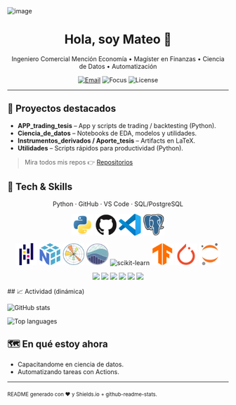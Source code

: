 <img width="683" height="235" alt="image" src="https://github.com/user-attachments/assets/0c3f13c9-9c7f-4b16-a269-1d9cdc92a4fc" />
<!-- Banner simple (opcional): puedes reemplazar por una imagen alojada en tu repo -->
<h1 align="center">Hola, soy Mateo 👋</h1>
<p align="center">
  Ingeniero Comercial Mención Economía • Magíster en Finanzas • Ciencia de Datos • Automatización
</p>

<p align="center">
  <!-- Badges de contacto / status -->
  <a href="mailto:mateo.canales.b@gmail.com"><img alt="Email" src="https://img.shields.io/badge/email-contacto-informational"></a>
  <img alt="Focus" src="https://img.shields.io/badge/focus-Data%20Engineering-blue">
  <img alt="License" src="https://img.shields.io/badge/license-MIT-green">
</p>

---



## 🚀 Proyectos destacados
- **APP_trading_tesis** – App y scripts de trading / backtesting (Python).  
- **Ciencia_de_datos** – Notebooks de EDA, modelos y utilidades.  
- **Instrumentos_derivados / Aporte_tesis** – Artifacts en LaTeX.  
- **Utilidades** – Scripts rápidos para productividad (Python).

> Mira todos mis repos 👉 [Repositorios](https://github.com/Mateo-canales-b?tab=repositories)
## 🧰 Tech & Skills

<p align="center">
  Python · GitHub · VS Code  · SQL/PostgreSQL
</p>

<p align="center">
  <!-- Íconos fila 1 -->
  <img src="https://raw.githubusercontent.com/devicons/devicon/master/icons/python/python-original.svg" alt="python" width="50" height="50"/>
  <img src="https://raw.githubusercontent.com/devicons/devicon/master/icons/github/github-original.svg" alt="github" width="50" height="50"/>
  <img src="https://raw.githubusercontent.com/devicons/devicon/master/icons/vscode/vscode-original.svg" alt="vscode" width="50" height="50"/>
  <img src="https://raw.githubusercontent.com/devicons/devicon/master/icons/postgresql/postgresql-original.svg" alt="postgresql" width="50" height="50"/>
</p>

<p align="center">
  <!-- Íconos fila 2 -->
  <img src="https://raw.githubusercontent.com/devicons/devicon/master/icons/pandas/pandas-original.svg" alt="pandas" width="50" height="50"/>
  <img src="https://raw.githubusercontent.com/devicons/devicon/master/icons/numpy/numpy-original.svg" alt="numpy" width="50" height="50"/>
  <img src="https://raw.githubusercontent.com/devicons/devicon/master/icons/matplotlib/matplotlib-original.svg" alt="matplotlib" width="50" height="50"/>
  <img src="https://raw.githubusercontent.com/devicons/devicon/master/icons/seaborn/seaborn-original.svg" alt="seaborn" width="50" height="50"/>
  <img src="https://raw.githubusercontent.com/devicons/devicon/master/icons/scikit-learn/scikit-learn-original.svg" alt="scikit-learn" width="50" height="50"/>
  <img src="https://raw.githubusercontent.com/devicons/devicon/master/icons/tensorflow/tensorflow-original.svg" alt="tensorflow" width="50" height="50"/>
  <img src="https://raw.githubusercontent.com/devicons/devicon/master/icons/pytorch/pytorch-original.svg" alt="pytorch" width="50" height="50"/>
  <img src="https://raw.githubusercontent.com/devicons/devicon/master/icons/jupyter/jupyter-original.svg" alt="jupyter" width="50" height="50"/>
</p>

<p align="center">
  <!-- Badges fila 3 -->
  <img src="https://img.shields.io/badge/Power%20BI-F2C811?style=for-the-badge&logo=powerbi&logoColor=black"/>
  <img src="https://img.shields.io/badge/Excel-217346?style=for-the-badge&logo=microsoft-excel&logoColor=white"/>
  <img src="https://img.shields.io/badge/Tableau-E97627?style=for-the-badge&logo=tableau&logoColor=white"/>
  <img src="https://img.shields.io/badge/BigQuery-4285F4?style=for-the-badge&logo=googlebigquery&logoColor=white"/>
  <img src="https://img.shields.io/badge/R-276DC3?style=for-the-badge&logo=r&logoColor=white"/>
  <img src="https://img.shields.io/badge/QGIS-589632?style=for-the-badge&logo=qgis&logoColor=white"/>
</p>
## 📈 Actividad (dinámica)
<!-- Stats (github-readme-stats) -->
<p>
  <img 
    src="https://github-readme-stats.vercel.app/api?username=Mateo-canales-b&show_icons=true&rank_icon=github" 
    alt="GitHub stats" />
</p>
<p>
  <img 
    src="https://github-readme-stats.vercel.app/api/top-langs/?username=Mateo-canales-b&layout=compact" 
    alt="Top languages" />
</p>

## 🗺️ En qué estoy ahora
- Capacitandome en ciencia de datos.
- Automatizando tareas con Actions.

---
<sub>README generado con ❤️ y Shields.io + github-readme-stats.</sub>
